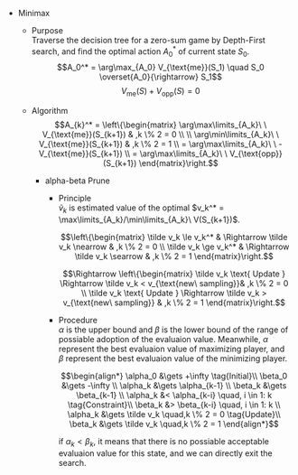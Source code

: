 * Minimax
  - Purpose  
    Traverse the decision tree for a zero-sum game by Depth-First search, and find the optimal action $A_0^*$ of current state $S_0$.
    $$A_0^* = \arg\max_{A_0} V_{\text{me}}(S_1) \quad S_0 \overset{A_0}{\rightarrow}  S_1$$
    $$V_{\text{me}}(S) + V_{\text{opp}}(S) = 0  \tag{zero-sum game}$$

  - Algorithm  
    $$A_{k}^* = \left\{\begin{matrix} 
      \arg\max\limits_{A_k}\ \  V_{\text{me}}(S_{k+1}) & ,k \% 2 = 0 \\ \\
      \arg\min\limits_{A_k}\ \  V_{\text{me}}(S_{k+1}) & ,k \% 2 = 1 \\
      = \arg\max\limits_{A_k}\ \  -V_{\text{me}}(S_{k+1}) \\
      = \arg\max\limits_{A_k}\ \  V_{\text{opp}}(S_{k+1}) 
    \end{matrix}\right.$$  

    * alpha-beta Prune  
      - Principle  
        $\tilde v_k$ is estimated value of the optimal $v_k^* = \max\limits_{A_k}/\min\limits_{A_k}\ V(S_{k+1})$.
        
        $$\left\{\begin{matrix} 
          \tilde v_k \le v_k^* & \Rightarrow \tilde v_k \nearrow & ,k \% 2 = 0   \\
          \tilde v_k \ge v_k^* & \Rightarrow \tilde v_k \searrow & ,k \% 2 = 1
        \end{matrix}\right.$$

        $$\Rightarrow \left\{\begin{matrix} 
          \tilde v_k \text{ Update } \Rightarrow \tilde v_k < v_{\text{new\ sampling}}& ,k \% 2 = 0   \\
          \tilde v_k \text{ Update } \Rightarrow \tilde v_k > v_{\text{new\ sampling}} & ,k \% 2 = 1
        \end{matrix}\right.$$

      - Procedure  
        $\alpha$ is the upper bound and $\beta$ is the lower bound of the range of possiable adoption of the evaluaion value. Meanwhile, $\alpha$ represent the best evaluaion value of maximizing player, and $\beta$ represent the best evaluaion value of the minimizing player.

        $$\begin{align*}
          \alpha_0 &\gets +\infty \tag{Initial}\\
          \beta_0 &\gets -\infty  \\
          \alpha_k &\gets \alpha_{k-1}  \\
          \beta_k &\gets \beta_{k-1}  \\
          \alpha_k &< \alpha_{k-i} \quad, i \in 1: k \tag{Constraint}\\
          \beta_k &> \beta_{k-i} \quad, i \in 1: k  \\
          \alpha_k &\gets \tilde v_k \quad,k \% 2 = 0  \tag{Update}\\
          \beta_k &\gets \tilde v_k \quad,k \% 2 = 1
        \end{align*}$$

        if $\alpha_k < \beta_k$, it means that there is no possiable acceptable evaluaion value for this state, and we can directly exit the search.